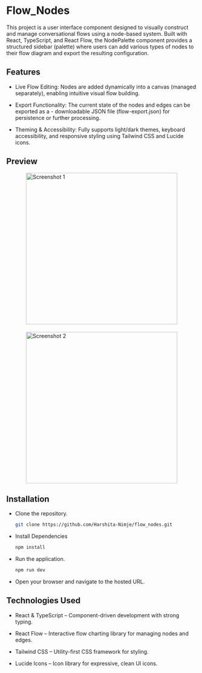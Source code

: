 # Flow_Nodes

This project is a user interface component designed to visually construct and manage conversational flows using a node-based system. Built with React, TypeScript, and React Flow, the NodePalette component provides a structured sidebar (palette) where users can add various types of nodes to their flow diagram and export the resulting configuration.

## Features

- Live Flow Editing: Nodes are added dynamically into a canvas (managed separately), enabling intuitive visual flow building.

- Export Functionality: The current state of the nodes and edges can be exported as a - downloadable JSON file (flow-export.json) for persistence or further processing.

- Theming & Accessibility: Fully supports light/dark themes, keyboard accessibility, and responsive styling using Tailwind CSS and Lucide icons.

## Preview

<div style="display: flex; gap: 20px; justify-content: center; align-items: flex-start; flex-wrap: wrap;">
  <img src="https://github.com/user-attachments/assets/90cee260-2cf8-4940-b8a5-cada7843547e" width="400" alt="Screenshot 1"/>
  <img src="https://github.com/user-attachments/assets/d48a7ed5-b899-4794-854b-61abd7844209" width="400" alt="Screenshot 2"/>
</div>



## Installation


- Clone the repository.
   ```bash
   git clone https://github.com/Harshita-Nimje/flow_nodes.git
- Install  Dependencies
  ```bash
  npm install
- Run the application.
   ```bash
   npm run dev
- Open your browser and navigate to the hosted URL.
## Technologies Used
- React & TypeScript – Component-driven development with strong typing.

 - React Flow – Interactive flow charting library for managing nodes and edges.

- Tailwind CSS – Utility-first CSS framework for styling.

- Lucide Icons – Icon library for expressive, clean UI icons.

